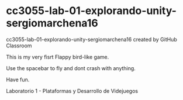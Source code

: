 # cc3055-lab-01-explorando-unity-sergiomarchena16
cc3055-lab-01-explorando-unity-sergiomarchena16 created by GitHub Classroom

This is my very fisrt Flappy bird-like game. 

Use the spacebar to fly and dont crash with anything. 

Have fun.

Laboratorio 1 - Plataformas y Desarrollo de Videjuegos
